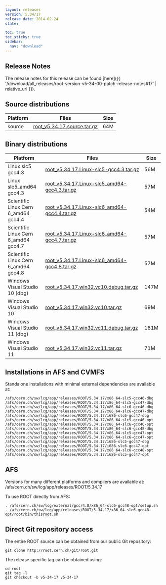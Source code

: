 ```yaml
---
layout: releases
version: 5.34/17
release_date: 2014-02-24
state:

toc: true
toc_sticky: true
sidebar:
  nav: "download"
---
```



## Release Notes
The release notes for this release can be found [here]({{ '/download/all_releases/root-version-v5-34-00-patch-release-notes#17' | relative_url }}).

## Source distributions

| Platform       | Files | Size |
|-----------|-------|-----|
| source | [root_v5.34.17.source.tar.gz](https://root.cern.ch/download/root_v5.34.17.source.tar.gz) |  64M |


## Binary distributions

| Platform       | Files | Size |
|-----------|-------|-----|
| Linux slc5 gcc4.3 | [root_v5.34.17.Linux-slc5-gcc4.3.tar.gz](https://root.cern.ch/download/root_v5.34.17.Linux-slc5-gcc4.3.tar.gz) |  56M |
| Linux slc5_amd64 gcc4.3 | [root_v5.34.17.Linux-slc5_amd64-gcc4.3.tar.gz](https://root.cern.ch/download/root_v5.34.17.Linux-slc5_amd64-gcc4.3.tar.gz) |  57M |
| Scientific Linux Cern 6_amd64 gcc4.4 | [root_v5.34.17.Linux-slc6_amd64-gcc4.4.tar.gz](https://root.cern.ch/download/root_v5.34.17.Linux-slc6_amd64-gcc4.4.tar.gz) |  54M |
| Scientific Linux Cern 6_amd64 gcc4.7 | [root_v5.34.17.Linux-slc6_amd64-gcc4.7.tar.gz](https://root.cern.ch/download/root_v5.34.17.Linux-slc6_amd64-gcc4.7.tar.gz) |  57M |
| Scientific Linux Cern 6_amd64 gcc4.8 | [root_v5.34.17.Linux-slc6_amd64-gcc4.8.tar.gz](https://root.cern.ch/download/root_v5.34.17.Linux-slc6_amd64-gcc4.8.tar.gz) |  57M |
| Windows Visual Studio 10 (dbg) | [root_v5.34.17.win32.vc10.debug.tar.gz](https://root.cern.ch/download/root_v5.34.17.win32.vc10.debug.tar.gz) | 147M |
| Windows Visual Studio 10 | [root_v5.34.17.win32.vc10.tar.gz](https://root.cern.ch/download/root_v5.34.17.win32.vc10.tar.gz) |  69M |
| Windows Visual Studio 11 (dbg) | [root_v5.34.17.win32.vc11.debug.tar.gz](https://root.cern.ch/download/root_v5.34.17.win32.vc11.debug.tar.gz) | 161M |
| Windows Visual Studio 11 | [root_v5.34.17.win32.vc11.tar.gz](https://root.cern.ch/download/root_v5.34.17.win32.vc11.tar.gz) |  71M |



## Installations in AFS and CVMFS
Standalone installations with minimal external dependencies are available at:
~~~
/afs/cern.ch/sw/lcg/app/releases/ROOT/5.34.17/x86_64-slc5-gcc46-dbg
/afs/cern.ch/sw/lcg/app/releases/ROOT/5.34.17/x86_64-slc5-gcc47-dbg
/afs/cern.ch/sw/lcg/app/releases/ROOT/5.34.17/x86_64-slc6-gcc46-dbg
/afs/cern.ch/sw/lcg/app/releases/ROOT/5.34.17/x86_64-slc6-gcc47-dbg
/afs/cern.ch/sw/lcg/app/releases/ROOT/5.34.17/i686-slc6-gcc47-dbg
/afs/cern.ch/sw/lcg/app/releases/ROOT/5.34.17/x86_64-slc5-gcc46-opt
/afs/cern.ch/sw/lcg/app/releases/ROOT/5.34.17/x86_64-slc6-gcc46-opt
/afs/cern.ch/sw/lcg/app/releases/ROOT/5.34.17/x86_64-slc6-gcc48-dbg
/afs/cern.ch/sw/lcg/app/releases/ROOT/5.34.17/x86_64-slc5-gcc47-opt
/afs/cern.ch/sw/lcg/app/releases/ROOT/5.34.17/x86_64-slc6-gcc47-opt
/afs/cern.ch/sw/lcg/app/releases/ROOT/5.34.17/i686-slc5-gcc47-dbg
/afs/cern.ch/sw/lcg/app/releases/ROOT/5.34.17/i686-slc6-gcc47-opt
/afs/cern.ch/sw/lcg/app/releases/ROOT/5.34.17/x86_64-slc6-gcc48-opt
/afs/cern.ch/sw/lcg/app/releases/ROOT/5.34.17/i686-slc5-gcc47-opt
~~~

## AFS
Versions for many different platforms and compilers are available at:
/afs/cern.ch/sw/lcg/app/releases/ROOT/5.34.17

To use ROOT directly from AFS:
~~~
. /afs/cern.ch/sw/lcg/external/gcc/4.8/x86_64-slc6-gcc48-opt/setup.sh
. /afs/cern.ch/sw/lcg/app/releases/ROOT/5.34.17/x86_64-slc6-gcc48-opt/root/bin/thisroot.sh
~~~

## Direct Git repository access
The entire ROOT source can be obtained from our public Git repository:

~~~
git clone http://root.cern.ch/git/root.git
~~~
The release specific tag can be obtained using:
~~~
cd root
git tag -l
git checkout -b v5-34-17 v5-34-17
~~~
